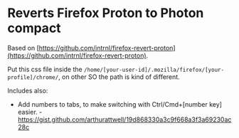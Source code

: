 # Reverts Firefox Proton to Photon compact

Based on [https://github.com/intrnl/firefox-revert-proton](https://github.com/intrnl/firefox-revert-proton).

Put this css file inside the `/home/[your-user-id]/.mozilla/firefox/[your-profile]/chrome/`, on other SO the path is kind of different.

Includes also:

* Add numbers to tabs, to make switching with Ctrl/Cmd+[number key] easier. - https://gist.github.com/arthurattwell/19d868330a3c9f668a3f3a69230ac28c

